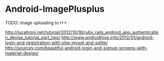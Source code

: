 # Android-ImagePlusplus

TODO:
  image uploading to I++

  http://lucatironi.net/tutorial/2012/10/16/ruby_rails_android_app_authentication_devise_tutorial_part_two/
  http://www.androidhive.info/2012/01/android-login-and-registration-with-php-mysql-and-sqlite/
  http://sourcey.com/beautiful-android-login-and-signup-screens-with-material-design/